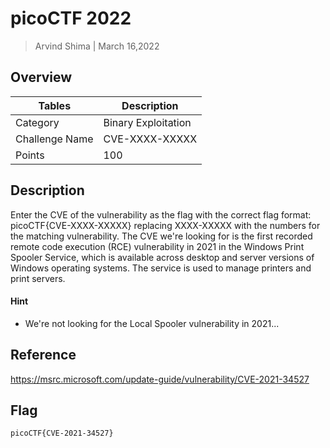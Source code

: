 # picoCTF 2022

> Arvind Shima | March 16,2022

## Overview

| Tables | Description |
| ------ | ----------- |
| Category | Binary Exploitation |
| Challenge Name | CVE-XXXX-XXXXX |
| Points | 100 |

## Description

Enter the CVE of the vulnerability as the flag with the correct flag format: picoCTF{CVE-XXXX-XXXXX} replacing XXXX-XXXXX with the numbers for the matching vulnerability. The CVE we're looking for is the first recorded remote code execution (RCE) vulnerability in 2021 in the Windows Print Spooler Service, which is available across desktop and server versions of Windows operating systems. The service is used to manage printers and print servers.

#### Hint

- We're not looking for the Local Spooler vulnerability in 2021...

## Reference

https://msrc.microsoft.com/update-guide/vulnerability/CVE-2021-34527

## Flag

```
picoCTF{CVE-2021-34527}
```
